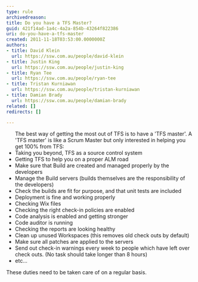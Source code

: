 ```yaml
---
type: rule
archivedreason: 
title: Do you have a TFS Master?
guid: 421f14ad-1a4c-4a2a-854b-43264f822386
uri: do-you-have-a-tfs-master
created: 2011-11-18T03:53:00.0000000Z
authors:
- title: David Klein
  url: https://ssw.com.au/people/david-klein
- title: Justin King
  url: https://ssw.com.au/people/justin-king
- title: Ryan Tee
  url: https://ssw.com.au/people/ryan-tee
- title: Tristan Kurniawan
  url: https://ssw.com.au/people/tristan-kurniawan
- title: Damian Brady
  url: https://ssw.com.au/people/damian-brady
related: []
redirects: []

---
```



<ul>The best way of getting the most out of TFS is to have a 'TFS master'. A 'TFS master' is like a Scrum Master but only interested in helping you get 100% from TFS&#58; <li>Taking you beyond, TFS as a source control system </li>
<li>Getting TFS to help you on a proper ALM road </li>
<li>Make sure that Build are created and managed properly by the developers </li>
<li>Manage the Build servers (builds themselves are the responsibility of the developers) </li>
<li>Check the builds are fit for purpose, and that unit tests are included </li>
<li>Deployment is fine and working properly </li>
<li>Checking Wix files </li>
<li>Checking the right check-in policies are enabled </li>
<li>Code analysis is enabled and getting stronger </li>
<li>Code auditor is running </li>
<li>Checking the reports are looking healthy </li>
<li>Clean up unused Workspaces (this removes old check outs by default) </li>
<li>Make sure all patches are applied to the servers </li>
<li>Send out check-in warnings every week to people which have left over check outs. (No task should take longer than 8 hours) </li>
<li>etc... </li></ul>
<p>These duties need to be taken care of on a regular basis.</p>
<br><excerpt class='endintro'></excerpt><br>



